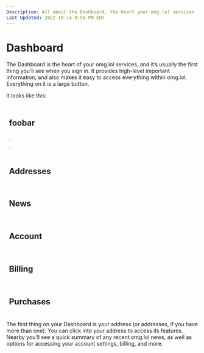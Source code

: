 ```yaml
---
Description: All about the Dashboard, the heart your omg.lol services
Last Updated: 2022-10-14 9:58 PM EDT
---
```


# Dashboard

The Dashboard is the heart of your omg.lol services, and it’s usually the first thing you’ll see when you sign in. It provides high-level important information, and also makes it easy to access everything within omg.lol. Everything on it is a large button.

It looks like this:

<div class="flex container gray-8-bg">

<div class="box basis rounded yellow-3-bg gray-9-fg" style="flex-grow: 1; padding: .5em;">
<h2 class="breakable"><i style="font-size: 80%;" class="fa-solid fa-fw fa-at"></i>foobar</h2>
<p class="gray-7-bg rounded" style="width: 80%; margin: .5em 0 0 0;">.</p>
<p class="gray-7-bg rounded" style="width: 60%; margin: .5em 0 0 0;">.</p>
</div>

<div class="box basis rounded basis pink-2-bg gray-9-fg" style="--basis: 12em; padding: .5em;">
<h2><i class="fa-duotone fa-fw fa-address-book"></i> Addresses</h2>
<p class="gray-9-bg" style="width: 80%"></p>
<p class="gray-9-bg" style="width: 70%"></p>
</div>

<div class="box basis rounded basis violet-2-bg gray-9-fg" style="--basis: 30em; padding: .5em;">
<h2><i class="fa-duotone fa-fw fa-newspaper"></i> News</h2>
<p class="gray-9-bg" style="width: 80%"></p>
<p class="gray-9-bg" style="width: 70%"></p>
</div>

<div class="box basis rounded cyan-3-bg gray-9-fg" style="--basis: 15em; padding: .5em;">
<h2><i class="fa-duotone fa-fw fa-user-gear"></i> Account</h2>
<p class="gray-9-bg" style="width: 80%"></p>
<p class="gray-9-bg" style="width: 70%"></p>
</div>

<div class="box basis rounded green-3-bg gray-9-fg" style="--basis: 15em; padding: .5em;">
<h2><i class="fa-duotone fa-fw fa-receipt"></i> Billing</h2>
<p class="gray-9-bg" style="width: 80%"></p>
<p class="gray-9-bg" style="width: 70%"></p>
</div>

<div class="box basis rounded orange-2-bg gray-9-fg" style="--basis: 15em; padding: .5em;">
<h2><i class="fa-duotone fa-fw fa-gift"></i> Purchases</h2>
<p class="gray-9-bg" style="width: 80%"></p>
<p class="gray-9-bg" style="width: 70%"></p>
</div>
	
</div>

The first thing on your Dashboard is your address (or addresses, if you have more than one). You can click into your address to access its features. Nearby you’ll see a quick summary of any recent omg.lol news, as well as options for accessing your account settings, billing, and more.